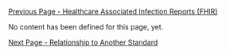 [Previous Page - Healthcare Associated Infection Reports (FHIR)](index.html)

No content has been defined for this page, yet.

[Next Page - Relationship to Another Standard](relationship_to_another_standard.html)